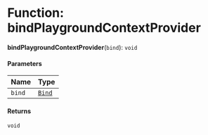# Function: bindPlaygroundContextProvider

**bindPlaygroundContextProvider**(`bind`): `void`

#### Parameters

| Name | Type |
| :------ | :------ |
| `bind` | [`Bind`](/auto-docs/fixed-layout-editor/types/interfaces.Bind.md) |

#### Returns

`void`
